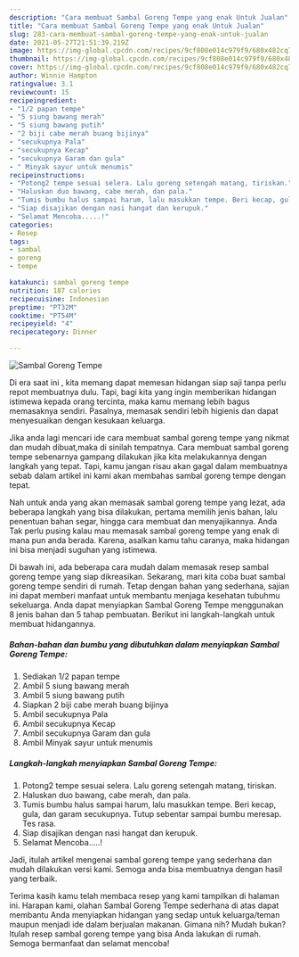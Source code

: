 ```yaml
---
description: "Cara membuat Sambal Goreng Tempe yang enak Untuk Jualan"
title: "Cara membuat Sambal Goreng Tempe yang enak Untuk Jualan"
slug: 283-cara-membuat-sambal-goreng-tempe-yang-enak-untuk-jualan
date: 2021-05-27T21:51:39.219Z
image: https://img-global.cpcdn.com/recipes/9cf808e014c979f9/680x482cq70/sambal-goreng-tempe-foto-resep-utama.jpg
thumbnail: https://img-global.cpcdn.com/recipes/9cf808e014c979f9/680x482cq70/sambal-goreng-tempe-foto-resep-utama.jpg
cover: https://img-global.cpcdn.com/recipes/9cf808e014c979f9/680x482cq70/sambal-goreng-tempe-foto-resep-utama.jpg
author: Winnie Hampton
ratingvalue: 3.1
reviewcount: 15
recipeingredient:
- "1/2 papan tempe"
- "5 siung bawang merah"
- "5 siung bawang putih"
- "2 biji cabe merah buang bijinya"
- "secukupnya Pala"
- "secukupnya Kecap"
- "secukupnya Garam dan gula"
- " Minyak sayur untuk menumis"
recipeinstructions:
- "Potong2 tempe sesuai selera. Lalu goreng setengah matang, tiriskan."
- "Haluskan duo bawang, cabe merah, dan pala."
- "Tumis bumbu halus sampai harum, lalu masukkan tempe. Beri kecap, gula, dan garam secukupnya. Tutup sebentar sampai bumbu meresap. Tes rasa."
- "Siap disajikan dengan nasi hangat dan kerupuk."
- "Selamat Mencoba.....!"
categories:
- Resep
tags:
- sambal
- goreng
- tempe

katakunci: sambal goreng tempe 
nutrition: 187 calories
recipecuisine: Indonesian
preptime: "PT32M"
cooktime: "PT54M"
recipeyield: "4"
recipecategory: Dinner

---
```



![Sambal Goreng Tempe](https://img-global.cpcdn.com/recipes/9cf808e014c979f9/680x482cq70/sambal-goreng-tempe-foto-resep-utama.jpg)

Di era  saat ini , kita memang dapat memesan hidangan siap saji tanpa perlu repot membuatnya dulu. Tapi, bagi kita yang ingin memberikan hidangan istimewa kepada orang tercinta, maka kamu memang lebih bagus memasaknya sendiri. Pasalnya, memasak sendiri lebih higienis dan dapat menyesuaikan dengan kesukaan keluarga.

Jika anda lagi mencari ide cara membuat sambal goreng tempe yang nikmat dan mudah dibuat,maka di sinilah tempatnya. Cara membuat sambal goreng tempe  sebenarnya gampang dilakukan jika kita melakukannya dengan langkah yang tepat. Tapi, kamu jangan risau akan gagal dalam membuatnya 
sebab dalam artikel ini kami akan membahas sambal goreng tempe dengan tepat.  



Nah untuk anda yang akan memasak sambal goreng tempe yang lezat, ada beberapa langkah yang bisa dilakukan, pertama memilih jenis bahan, lalu penentuan bahan segar, hingga cara membuat dan menyajikannya. Anda Tak perlu pusing kalau mau memasak sambal goreng tempe yang enak di mana pun anda berada. Karena, asalkan kamu  tahu caranya, maka hidangan ini bisa menjadi suguhan yang istimewa.

Di bawah ini, ada beberapa cara mudah dalam memasak resep sambal goreng tempe yang siap dikreasikan. Sekarang, mari kita coba buat sambal goreng tempe sendiri di rumah. Tetap dengan bahan yang sederhana, sajian ini dapat memberi manfaat untuk membantu menjaga kesehatan tubuhmu sekeluarga. Anda dapat menyiapkan Sambal Goreng Tempe menggunakan 8 jenis bahan dan 5 tahap pembuatan. Berikut ini langkah-langkah untuk membuat hidangannya.

<!--inarticleads1-->

##### Bahan-bahan dan bumbu yang dibutuhkan dalam menyiapkan Sambal Goreng Tempe:

1. Sediakan 1/2 papan tempe
1. Ambil 5 siung bawang merah
1. Ambil 5 siung bawang putih
1. Siapkan 2 biji cabe merah buang bijinya
1. Ambil secukupnya Pala
1. Ambil secukupnya Kecap
1. Ambil secukupnya Garam dan gula
1. Ambil  Minyak sayur untuk menumis




<!--inarticleads2-->

##### Langkah-langkah menyiapkan Sambal Goreng Tempe:

1. Potong2 tempe sesuai selera. Lalu goreng setengah matang, tiriskan.
1. Haluskan duo bawang, cabe merah, dan pala.
1. Tumis bumbu halus sampai harum, lalu masukkan tempe. Beri kecap, gula, dan garam secukupnya. Tutup sebentar sampai bumbu meresap. Tes rasa.
1. Siap disajikan dengan nasi hangat dan kerupuk.
1. Selamat Mencoba.....!




Jadi, itulah artikel mengenai  sambal goreng tempe  yang sederhana dan mudah dilakukan versi kami. Semoga anda bisa membuatnya dengan hasil yang terbaik. 

Terima kasih kamu telah membaca resep yang kami tampilkan di halaman ini. Harapan kami, olahan  Sambal Goreng Tempe sederhana di atas dapat membantu Anda menyiapkan hidangan yang sedap untuk keluarga/teman maupun menjadi ide dalam berjualan makanan. Gimana nih? Mudah bukan? Itulah resep sambal goreng tempe yang bisa Anda lakukan di rumah. Semoga bermanfaat dan selamat mencoba!

